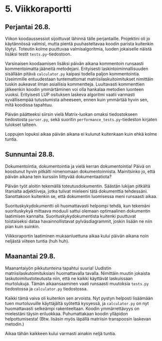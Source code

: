# 5. Viikkoraportti

## Perjantai 26.8.
Viikon koodaussessiot sijoittuvat lähinnä tälle perjantaille. Projektini oli jo käytännössä valmisl, mutta pientä puuhasteltavaa
koodin parista kuitenkin löytyi. Toteutin kolme puuttuvaa valmisalgoritmia, luoden jokaiselle näistä lisäksi testit
`tests.py`-tiedostoon.

Varsinaisen koodaamisen lisäksi päivän aikana kommentoin runsaasti kommentoimatta jääneitä metodejani. Erityisesti
laskintoiminnallisuuden sisällään pitävä `calculator.py` kaipasi todella paljon kommentointia. Useimmille entuudestaan
tuntemattomat matriisilaskuitoimitukset nimittäin tuskin aukeavat ilman asiallisia kommentteja. Luultavasti kommenttien jälkeenkin
koodin ymmärtäminen voi olla hankalaa metodien luonteen vuoksi. Erityisesti LUP osituksen laskeva algoritmi vaatii varmasti
syvällisempää tutustumista aiheeseen, ennen kuin ymmärtää hyvin sen, mitä koodissa tapahtuu.

Päivän päätteeksi siirsin vielä Matrix-luokan omaksi tiedostokseen tiedostosta `parser.py`, sekä suoritin
`performance_tests.py`-tiedeston kirjaten tulokset talteen.

Loppujen lopuksi aikaa päivän aikana ei kulunut kuitenkaan kuin ehkä kolme tuntia.

## Sunnuntai 28.8.
Dokumentointia, dokumentointia ja vielä kerran dokumentointia! Päivä on koostunut hyvin pitkälti nimenomaan dokumentoinnista.
Mainitsinko jo, että päivän aikana tein kurssiin liittyvää dokumentaatiota?

Päivän työt aloitin tekemällä toteutusdokumentin. Säästän lukijan pitkältä litanialta adjektiiveja, jotka tulivat mieleeni tätä
dokumenttia tehdessäni. Sanottakoon kuitenkin se, että dokumentin luomisessa meni runsaasti aikaa.

Suorituskykydokumentti oli huomattavasti helpompi tehdä, kun tekemäni suorituskykyä mittaava moduuli sattui olemaan
optimaalinen dokumentin laatimisen kannalta. Suorituskykydokumentista kuitenki puuttuvat toistaiseksi dataa havainnollistavat
pylväsdiagrammit, joskin lisään ne niin pian kuin suinkin.

Viikkoraportin laatiminen mukaanluettuna aikaa kului päivän aikana noin neljästä viiteen tuntia (huh huh).

## Maanantai 29.8.
Maanantaiyön pikkutunteina tapahtui suuria! Uudistin matriisilaskutoimituksiani huomattavalla tavalla. Nimittäin muutin
jokaista laskutoimitustoteutusta niin, että ne kaikki käyttävät laskuissaan murtolukuja. Tämän aikaansaaminen vaati runsaasti
muutoksia `tests.py` tiedostossa ja `calculator.py` tiedostossa.

Kaikki tämä vaiva oli kuitenkin sen arvoista. Nyt pystyn helposti lisäämään tuen murtoluvuille käyttäjältä syötettä kysyessä,
ja `calculator.py` on nyt huomattavasti selkeämpi rakenteeltaan. Koodin ymmärrettävyys on mielestäni täysin eriluokkaa.
Puhumattakaan koodin ylläpidon helpottumisesta! (Btw. lisäsin myös läpällä matriisin transpoosin laskevan metodin.)

Aikaa tähän kaikkeen kului varmasti ainakin neljä tuntia.
